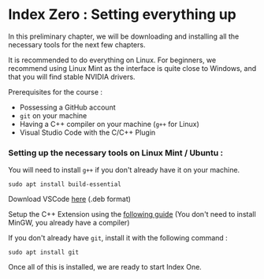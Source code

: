 # Index Zero : Setting everything up

In this preliminary chapter, we will be downloading and installing all the necessary tools for the next few chapters.

It is recommended to do everything on Linux. For beginners, we recommend using Linux Mint as the interface is quite close to Windows, and that you will find stable NVIDIA drivers.

Prerequisites for the course :
- Possessing a GitHub account
- `git` on your machine
- Having a C++ compiler on your machine (`g++` for Linux)
- Visual Studio Code with the C/C++ Plugin


### Setting up the necessary tools on Linux Mint / Ubuntu :

You will need to install `g++` if you don't already have it on your machine.
```
sudo apt install build-essential
```

Download VSCode [here](https://code.visualstudio.com/) (.deb format)


Setup the C++ Extension using the [following guide](https://code.visualstudio.com/docs/languages/cpp) (You don't need to install MinGW, you already have a compiler)


If you don't already have `git`, install it with the following command :
```
sudo apt install git
```

Once all of this is installed, we are ready to start Index One.